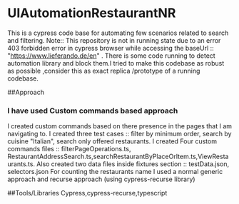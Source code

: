 # UIAutomationRestaurantNR

This is a cypress code base for automating few scenarios related to search and filtering.
Note:: This repository is not in running state due to an error 403 forbidden error in cypress browser while accessing the baseUrl :: "https://www.lieferando.de/en" .
There is some code running to detect automation library and block them.I tried to make this codebase as robust as possible ,consider this as exact replica /prototype of a 
running codebase.

##Approach
### I have used Custom commands based approach
I created custom commands based on there presence in the pages that I am navigating to.
I created three test cases :: filter by minimum order, search by cuisine "Italian", search only offered restaurants.
I created Four custom commands files :: filterPageOperations.ts, RestaurantAddressSearch.ts,searchRestaurantByPlaceOrItem.ts,ViewRestaurants.ts.
Also created two data files inside fixtures section :: testData.json, selectors.json
For counting the restaurants name I used a normal generic approach and recurse approach (using cypress-recurse library)

##Tools/Libraries
Cypress,cypress-recurse,typescript

